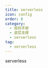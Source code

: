 ```yaml
---
title: serverless
icon: config
order: 8
category:
  - 低码手册
  - 底层支撑
  - serverless
tag:
  - serverless
---
```


serverless




